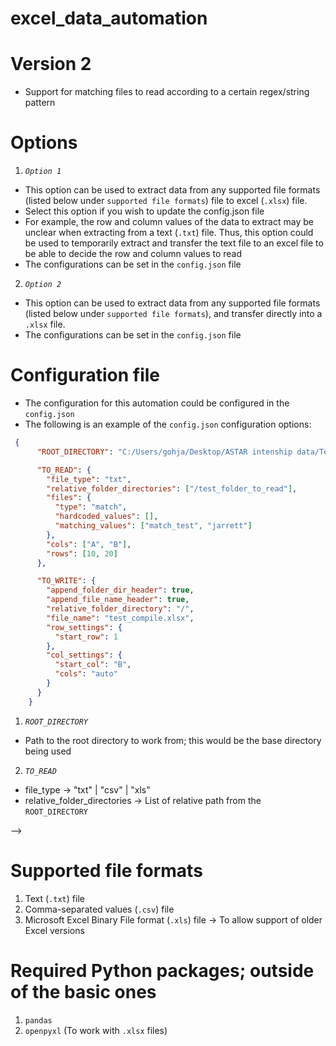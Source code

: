 # excel_data_automation

# Version 2
- Support for matching files to read according to a certain regex/string pattern

# Options
1. *`Option 1`*
- This option can be used to extract data from any supported file formats (listed below under `supported file formats`) file to excel (`.xlsx`) file.
- Select this option if you wish to update the config.json file
- For example, the row and column values of the data to extract may be unclear when extracting from a text (`.txt`) file. Thus, this option could be used to temporarily extract and transfer the text file to an excel file to be able to decide the row and column values to read
- The configurations can be set in the `config.json` file

2. *`Option 2`*
- This option can be used to extract data from any supported file formats (listed below under `supported file formats`), and transfer directly into a `.xlsx` file. 
- The configurations can be set in the `config.json` file

# Configuration file
- The configuration for this automation could be configured in the `config.json`
- The following is an example of the `config.json` configuration options:

```json
 {
      "ROOT_DIRECTORY": "C:/Users/gohja/Desktop/ASTAR intenship data/Test_automation_txt",

      "TO_READ": {
        "file_type": "txt",
        "relative_folder_directories": ["/test_folder_to_read"],
        "files": {
          "type": "match",
          "hardcoded_values": [],
          "matching_values": ["match_test", "jarrett"]
        },
        "cols": ["A", "B"],
        "rows": [10, 20]
      },

      "TO_WRITE": {
        "append_folder_dir_header": true,
        "append_file_name_header": true,
        "relative_folder_directory": "/",
        "file_name": "test_compile.xlsx",
        "row_settings": {
          "start_row": 1
        },
        "col_settings": {
          "start_col": "B",
          "cols": "auto"
        }
      }
    }
```


1. *`ROOT_DIRECTORY`*
- Path to the root directory to work from; this would be the base directory being used

2. *`TO_READ`*
- file_type -> "txt" | "csv" | "xls"
- relative_folder_directories -> List of relative path from the `ROOT_DIRECTORY`

-->


# Supported file formats
1. Text (`.txt`) file
2. Comma-separated values (`.csv`) file
3. Microsoft Excel Binary File format (`.xls`) file
-> To allow support of older Excel versions


# Required Python packages; outside of the basic ones
1. `pandas`
2. `openpyxl` (To work with `.xlsx` files)

